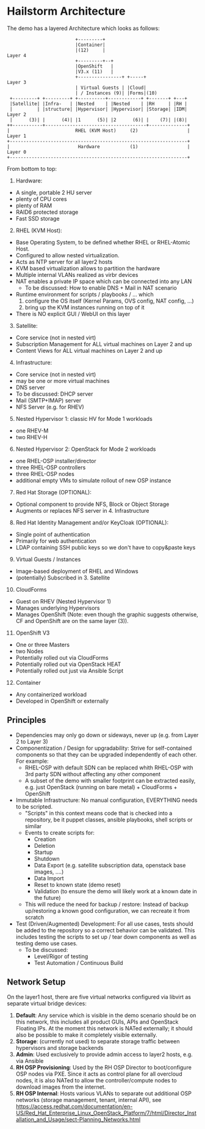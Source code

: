 # Hailstorm Architecture

The demo has a layered Architecture which looks as follows:

                             +---------+
                             |Container|
                             |(12)     |                                  Layer 4
                             +---------+--+
                             |OpenShift   |
                             |V3.x (11)   |
                             +----------------+ +-----+                   Layer 3
                             | Virtual Guests | |Cloud|                  
                             | / Instances (9)| |Forms|(10)
     +---------+ +---------+ +----------+------------+ +-------+ +---+
     |Satellite| |Infra-   | |Nested    | |Nested    | |RH     | |RH |
     |         | |structure| |Hypervisor| |Hypervisor| |Storage| |IDM|    Layer 2
     |      (3)| |      (4)| |1      (5)| |2      (6)| |    (7)| |(8)|
    ++-----------+-------------------------------------+--------------+
    |                        RHEL (KVM Host)     (2)                  |   Layer 1
    +-----------------------------------------------------------------+
    |                         Hardware           (1)                  |   Layer 0
    +-----------------------------------------------------------------+


From bottom to top:

1. Hardware:
  - A single, portable 2 HU server
  - plenty of CPU cores
  - plenty of RAM
  - RAID6 protected storage
  - Fast SSD storage
2. RHEL (KVM Host):
  - Base Operating System, to be defined whether RHEL or RHEL-Atomic Host.
  - Configured to allow nested virtualization.
  - Acts as NTP server for all layer2 hosts
  - KVM based virtualization allows to partition the hardware
  - Multiple internal VLANs realized as virbr devices
  - NAT enables a private IP space which can be connected into any LAN
    - To be discussed: How to enable DNS + Mail in NAT scenario
  - Runtime environment for scripts / playbooks / ... which
    1. configure the OS itself (Kernel Params, OVS config, NAT config, ...)
    2. bring up the KVM instances running on top of it
  - There is NO explicit GUI / WebUI on this layer
3. Satellite:
  - Core service (not in nested virt)
  - Subscription Management for ALL virtual machines on Layer 2 and up
  - Content Views for ALL virtual machines on Layer 2 and up
4. Infrastructure:
  - Core service (not in nested virt)
  - may be one or more virtual machines
  - DNS server
  - To be discussed: DHCP server
  - Mail (SMTP+IMAP) server
  - NFS Server (e.g. for RHEV)
5. Nested Hypervisor 1: classic HV for Mode 1 workloads
  - one RHEV-M
  - two RHEV-H
6. Nested Hypervisor 2: OpenStack for Mode 2 workloads
  - one RHEL-OSP installer/director
  - three RHEL-OSP controllers
  - three RHEL-OSP nodes
  - additional empty VMs to simulate rollout of new OSP instance
7. Red Hat Storage (OPTIONAL):
  - Optional component to provide NFS, Block or Object Storage
  - Augments or replaces NFS server in 4. Infrastructure
8. Red Hat Identity Management and/or KeyCloak (OPTIONAL):
  - Single point of authentication
  - Primarily for web authentication
  - LDAP containing SSH public keys so we don't have to copy&paste keys
9. Virtual Guests / Instances
  - Image-based deployment of RHEL and Windows
  - (potentially) Subscribed in 3. Satellite
10. CloudForms
  - Guest on RHEV (Nested Hypervisor 1)
  - Manages underlying Hypervisors
  - Manages OpenShift (Note: even though the graphic suggests otherwise, CF and OpenShift are on the same layer (3)).
11. OpenShift V3
  - One or three Masters
  - two Nodes
  - Potentially rolled out via CloudForms
  - Potentially rolled out via OpenStack HEAT
  - Potentially rolled out just via Ansible Script
12. Container
  - Any containerized workload
  - Developed in OpenShift or externally

## Principles
- Dependencies may only go down or sideways, never up (e.g. from Layer 2 to Layer 3)
- Componentization / Design for upgradability: Strive for self-contained components so that they can be upgraded independently of each other. For example:
  - RHEL-OSP with default SDN can be replaced whith RHEL-OSP with 3rd party SDN without affecting any other component
  - A subset of the demo with smaller footprint can be extracted easily, e.g. just OpenStack (running on bare metal) + CloudForms + OpenShift
- Immutable Infrastructure: No manual configuration, EVERYTHING needs to be scripted.
  - "Scripts" in this context means code that is checked into a repository,
  be it puppet classes, ansible playbooks, shell scripts or similar
  - Events to create scripts for:
    - Creation
    - Deletion
    - Startup
    - Shutdown
    - Data Export (e.g. satellite subscription data, openstack base images, ....)
    - Data Import
    - Reset to known state (demo reset)
    - Validation (to ensure the demo will likely work at a known date in the future)
  - This will reduce the need for backup / restore: Instead of backup up/restoring a known good configuration, we can recreate it from scratch
- Test (Driven/Augmented) Development: For all use cases, tests should be added
to the repository so a correct behavior can be validated. This includes testing the scripts to set up / tear down components as well as testing demo use cases.
  - To be discussed:
    - Level/Rigor of testing
    - Test Automation / Continuous Build

## Network Setup
On the layer1 host, there are five virtual networks configured via libvirt as separate virtual bridge devices:

1. **Default**: Any service which is visible in the demo scenario should be on this network, this includes all product GUIs, APIs and OpenStack Floating IPs. At the moment this network is NATed externally; it should also be possible to make it completely visible externally.
2. **Storage**: (currently not used) to separate storage traffic between hypervisors and storage backends
3. **Admin**: Used exclusively to provide admin access to layer2 hosts, e.g. via Ansible
4. **RH OSP Provisioning**: Used by the RH OSP Director to boot/configure OSP nodes via PXE. Since it acts as control plane for all overcloud
nodes, it is also NATed to allow the controller/compute nodes to download images from the internet.
5. **RH OSP Internal**: Hosts various VLANs to separate out additional OSP networks (storage management, tenant, internal API), see https://access.redhat.com/documentation/en-US/Red_Hat_Enterprise_Linux_OpenStack_Platform/7/html/Director_Installation_and_Usage/sect-Planning_Networks.html
